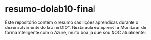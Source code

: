 # resumo-dolab10-final
Este repositório contém o resumo das lições aprendidas durante o desenvolvimento do lab na DIO".
Nesta aula eu aprendi a Monitorar de forma Inteligente com o Azure, muito boa já que sou NOC atualmente.

